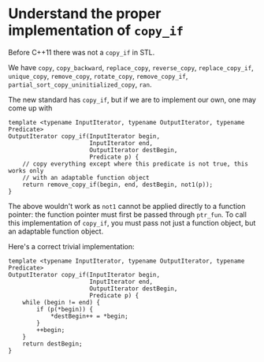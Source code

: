 # Understand the proper implementation of `copy_if`

Before C++11 there was not a `copy_if` in STL.

We have `copy`, `copy_backward`, `replace_copy`, `reverse_copy`, `replace_copy_if`, `unique_copy`, `remove_copy`, `rotate_copy`, `remove_copy_if`, `partial_sort_copy_uninitialized_copy`, `ran`.

The new standard has `copy_if`, but if we are to implement our own, one may come up with
```
template <typename InputIterator, typename OutputIterator, typename Predicate>
OutputIterator copy_if(InputIterator begin,
                       InputIterator end,
                       OutputIterator destBegin,
                       Predicate p) {
    // copy everything except where this predicate is not true, this works only
    // with an adaptable function object
    return remove_copy_if(begin, end, destBegin, not1(p));
}
```
The above wouldn't work as `not1` cannot be applied directly to a function pointer: the function pointer must first be passed through `ptr_fun`.
To call this implementation of `copy_if`, you must pass not just a function object, but an adaptable function object.

Here's a correct trivial implementation:
```
template <typename InputIterator, typename OutputIterator, typename Predicate>
OutputIterator copy_if(InputIterator begin,
                       InputIterator end,
                       OutputIterator destBegin,
                       Predicate p) {
    while (begin != end) {
        if (p(*begin)) {
            *destBegin++ = *begin;
        }
        ++begin;
    }
    return destBegin;
}
```
